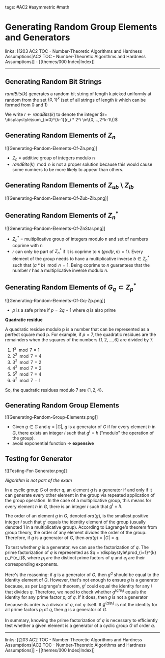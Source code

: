 tags: #AC2 #asymmetric #math

# Generating Random Group Elements and Generators

links: [[203 AC2 TOC - Number-Theoretic Algorithms and Hardness Assumptions|AC2 TOC - Number-Theoretic Algorithms and Hardness Assumptions]] - [[themes/000 Index|Index]]

---

## Generating Random Bit Strings

$randBits(k)$ generates a random bit string of length k picked uniformly at random from the set $\{0, 1\}^k$ (set of all strings of length $k$ which can be formed from 0 and 1)

We write $r \leftarrow randBits(k)$ to denote the integer $r= \displaystyle\sum_{i=0}^{k-1}(r_i * 2^i \in\{0,...,2^k-1\})$

## Generating Random Elements of $Z_n$

![[Generating-Random-Elements-Of-Zn.png]]

- $Z_n$ = additive group of integers modulo n
- $randBits(k) \mod n$ is not a proper solution because this would cause some numbers to be more likely to appear than others. 


## Generating Random Elements of $Z_{ub} \setminus Z_{lb}$

![[Generating-Random-Elements-Of-Zub-Zlb.png]]


## Generating Random Elements of $Z_n^*$

![[Generating-Random-Elements-Of-ZnStar.png]]

- $Z_n^*$ = multiplicative group of integers modulo n and set of numbers coprime with n
- $r$ can only be part of $Z_n^*$ if it is coprime to $n$ ($gcd(r,n) = 1$). Every element of the group needs to have a multiplicative inverse $b \in Z_n^*$ such that $(a*b) \mod n = 1$. Being coprime to $n$ guarantees that the number $r$ has a multiplicative inverse modulo $n$.


## Generating Random Elements of $G_q \subset Z_p^*$

![[Generating-Random-Elements-Of-Gq-Zp.png]]

- $p$ is a safe prime if $p = 2q + 1$ where $q$ is also prime

**Quadratic residue**

A quadratic residue modulo p is a number that can be represented as a perfect square mod p. For example, if $p = 7$, the quadratic residues are the remainders when the squares of the numbers $\{1, 2, ..., 6\}$ are divided by $7$.

1. $1^2 \mod 7 = 1$
2. $2^2 \mod 7 = 4$
3. $3^2 \mod 7 = 2$
4. $4^2 \mod 7 = 2$
5. $5^2 \mod 7 = 4$
6. $6^2 \mod 7 = 1$

So, the quadratic residues modulo $7$ are $\{1, 2, 4\}$.


## Generating Random Group Elements

![[Generating-Random-Group-Elements.png]]

- Given $g \in G$ and $q = |G|$, $g$ is a generator of $G$ if for every element $h$ in $G$, there exists an integer $i$ such that $g^i = h$ ("modulo" the operation of the group).
- avoid exponential function $\rightarrow$ **expensive**


## Testing for Generator

![[Testing-For-Generator.png]]

*Algorithm is not part of the exam*

In a cyclic group $G$ of order $q$, an element $g$ is a generator if and only if it can generate every other element in the group via repeated application of the group operation. In the case of a multiplicative group, this means for every element $h$ in $G$, there is an integer $i$ such that $g^i = h$.

The order of an element $g$ in $G$, denoted $ord(g)$, is the smallest positive integer $i$ such that $g^i$ equals the identity element of the group (usually denoted 1 in a multiplicative group). According to Lagrange's theorem from group theory, the order of any element divides the order of the group. Therefore, if $g$ is a generator of $G$, then $ord(g) = |G| = q$.

To test whether $g$ is a generator, we can use the factorization of $q$. The prime factorization of $q$ is represented as $q = \displaystyle\prod_{i=1}^{k} p_i^{e_i}$, where $p_i$ are the distinct prime factors of $q$ and $e_i$ are their corresponding exponents.

Here's the reasoning: if $g$ is a generator of $G$, then $g^q$ should be equal to the identity element of $G$. However, that's not enough to ensure $g$ is a generator because, as per Lagrange's theorem, $g^i$ could equal the identity for any $i$ that divides $q$. Therefore, we need to check whether $g^{(q/p_i)}$ equals the identity for any prime factor $p_i$ of $q$. If it does, then $g$ is not a generator because its order is a divisor of $q$, not $q$ itself. If $g^{(q/p_i)}$ is not the identity for all prime factors $p_i$ of $q$, then $g$ is a generator of $G$.

In summary, knowing the prime factorization of $q$ is necessary to efficiently test whether a given element is a generator of a cyclic group $G$ of order $q$.

---
links: [[203 AC2 TOC - Number-Theoretic Algorithms and Hardness Assumptions|AC2 TOC - Number-Theoretic Algorithms and Hardness Assumptions]] - [[themes/000 Index|Index]]
